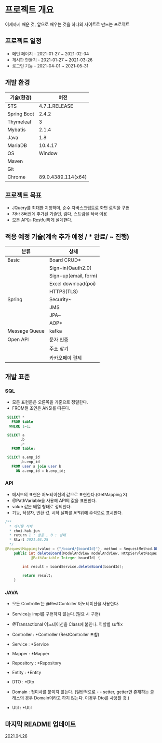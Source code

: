 # 프로젝트 개요

이제까지 배운 것, 앞으로 배우는 것을 하나의 사이트로 만드는 프로젝트

## 프로젝트 일정

- 메인 페이지   - 2021-01-27 ~ 2021-02-04
- 게시판 만들기 - 2021-01-27 ~ 2021-03-26
- 로그인 기능   - 2021-04-01 ~ 2021-05-31

## 개발 환경
|기술(환경)|버전|
|------|---|
|STS|4.7.1.RELEASE|
|Spring Boot|2.4.2|
|Thymeleaf|3|
|Mybatis|2.1.4|
|Java|1.8|
|MariaDB|10.4.17|
|OS|Window|
|Maven| |
|Git||
|Chrome|89.0.4389.114(x64)|


## 프로젝트 목표
- JQuery를 최대한 지양하며, 순수 자바스크립트로 화면 로직을 구현
- 자바 8버전에 추가된 기술인, 람다, 스트림을 적극 이용
- 모든 API는 Restful하게 설계한다.



























## 적용 예정 기술(계속 추가 예정 / * 완료/ ~ 진행)
|분류|상세|
|------|---|
|Basic|Board CRUD*|
||Sign-in(Oauth2.0)|
||Sign-up(email, form)|
||Excel download(poi)|
||HTTPS(TLS)|
|Spring|Security~|
||JMS|
||JPA~|
||AOP*|
|Message Queue|kafka|
|Open API|문자 인증|
||주소 찾기|
||카카오페이 결제|


## 개발 표준

### SQL
- 모든 표현문은 오른쪽을 기준으로 정렬한다.
- FROM절 조인은 ANSI를 따른다.
```sql
 SELECT *
   FROM table
  WHERE 1=1;

 SELECT a
       ,b
       ,c
   FROM table;

 SELECT a.emp_id
       ,b.emp_id
   FROM user a join user b
     ON a.emp_id = b.emp_id;
```



### API
- 메서드의 표현은 어노테이션의 값으로 표현한다.(GetMapping X)
- @PathVariable을 사용해 API의 값을 표현한다.
- value 값은 배열 형태로 정의한다. 
- 기능, 작성자, 반환 값, 시작 날짜를 API위에 주석으로 표시한다.
```java
/**
  * 게시물 삭제
  * choi.hak.jun
  * return 1 : 성공 , 0 : 실패
  * Start 2021.03.25
  */
@RequestMapping(value = {"/board/{boardId}"}, method = RequestMethod.DELETE)
	public int deleteBoard(ModelAndView modelAndView, HttpServletRequest request, HttpServletResponse response,
			@PathVariable Integer boardId) {

		int result = boardService.deleteBoard(boardId);
		
		return result;
	}
```


### JAVA
- 모든 Controller는 @RestContoller 어노테이션을 사용한다.
- Service는 impl를 구현하지 않는다.(필요 시 구현)
- @Transactional 어노테이션을 Class에 붙인다.
역할별 suffix

- Controller : *Controller (RestController 포함)
- Service : *Service
- Mapper : *Mapper
- Repository : *Repository 
- Entity : *Entity
- DTO : *Dto
- Domain : 접미사를 붙이지 않는다. (일반적으로 - - setter, getter만 존재하는 클래스의 경우 Domain이라고 하지 않는다. 이경우 Dto를 사용할 것.)
- Util : *Util

## 마지막 README 업데이트
2021.04.26
